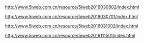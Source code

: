 http://www.5iweb.com.cn/resource/5iweb2016030802/index.html

http://www.5iweb.com.cn/resource/5iweb2016030701/index.html

http://www.5iweb.com.cn/resource/5iweb2016031002/index.html

http://www.5iweb.com.cn/resource/5iweb2016111501/index.html